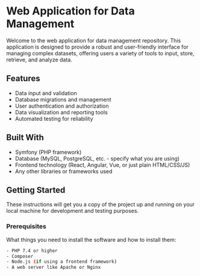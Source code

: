 # Web Application for Data Management

Welcome to the web application for data management repository. This application is designed to provide a robust and user-friendly interface for managing complex datasets, offering users a variety of tools to input, store, retrieve, and analyze data.

## Features

- Data input and validation
- Database migrations and management
- User authentication and authorization
- Data visualization and reporting tools
- Automated testing for reliability

## Built With

- Symfony (PHP framework)
- Database (MySQL, PostgreSQL, etc. - specify what you are using)
- Frontend technology (React, Angular, Vue, or just plain HTML/CSS/JS)
- Any other libraries or frameworks used

## Getting Started

These instructions will get you a copy of the project up and running on your local machine for development and testing purposes.

### Prerequisites

What things you need to install the software and how to install them:

```bash
- PHP 7.4 or higher
- Composer
- Node.js (if using a frontend framework)
- A web server like Apache or Nginx
